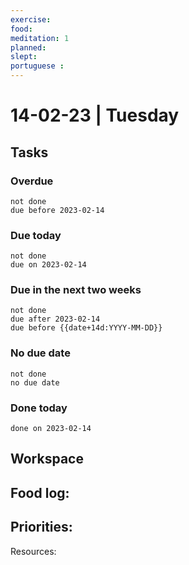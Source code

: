 ```yaml
---
exercise: 
food:
meditation: 1
planned:
slept:
portuguese :
---
```


# 14-02-23 | Tuesday

## Tasks
### Overdue
```tasks
not done
due before 2023-02-14
```

### Due today
```tasks
not done
due on 2023-02-14
```

### Due in the next two weeks
```tasks
not done
due after 2023-02-14
due before {{date+14d:YYYY-MM-DD}}
```

### No due date
```tasks
not done
no due date
```

### Done today
```tasks
done on 2023-02-14
```

## Workspace


Food log:
- 

Priorities:
- 

Resources:
